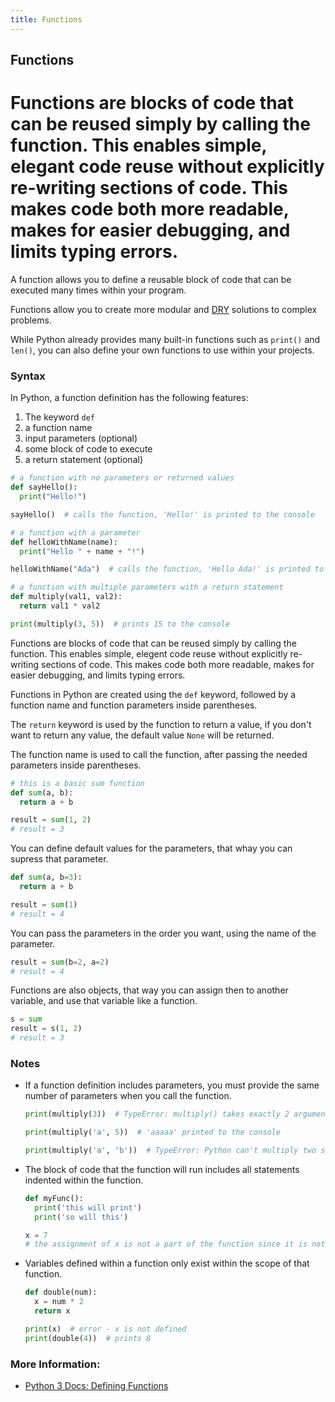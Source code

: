 ```yaml
---
title: Functions
---
```

## Functions


Functions are blocks of code that can be reused simply by calling the function. This enables simple, elegant code reuse without explicitly re-writing sections of code. This makes code both more readable, makes for easier debugging, and limits typing errors. 
=======
A function allows you to define a reusable block of code that can be executed many times within your program. 

Functions allow you to create more modular and [DRY](https://en.wikipedia.org/wiki/Don%27t_repeat_yourself) solutions to complex problems.

While Python already provides many built-in functions such as `print()` and `len()`, you can also define your own functions to use within your projects.

### Syntax

In Python, a function definition has the following features:

1. The keyword `def`
2. a function name
3. input parameters (optional)
4. some block of code to execute
5. a return statement (optional)

```python
# a function with no parameters or returned values
def sayHello():
  print("Hello!")

sayHello()  # calls the function, 'Hello!' is printed to the console

# a function with a parameter
def helloWithName(name):
  print("Hello " + name + "!")

helloWithName("Ada")  # calls the function, 'Hello Ada!' is printed to the console

# a function with multiple parameters with a return statement
def multiply(val1, val2):
  return val1 * val2

print(multiply(3, 5))  # prints 15 to the console
```

Functions are blocks of code that can be reused simply by calling the function. This enables simple, elegent code reuse without explicitly re-writing sections of code. This makes code both more readable, makes for easier debugging, and limits typing errors. 


Functions in Python are created using the `def` keyword, followed by a function name and function parameters inside parentheses.

The `return` keyword is used by the function to return a value, if you don't want to return any value, the default value `None` will be returned. 

The function name is used to call the function, after passing the needed parameters inside parentheses.

```python
# this is a basic sum function
def sum(a, b):
  return a + b

result = sum(1, 2)
# result = 3
```

You can define default values for the parameters, that whay you can supress that parameter.

```python
def sum(a, b=3):
  return a + b

result = sum(1)
# result = 4
```

You can pass the parameters in the order you want, using the name of the parameter.

```python
result = sum(b=2, a=2)
# result = 4
```

Functions are also objects, that way you can assign then to another variable, and use that variable like a function.

```python
s = sum
result = s(1, 2)
# result = 3
```

### Notes

- If a function definition includes parameters, you must provide the same number of parameters when you call the function.

  ```python
  print(multiply(3))  # TypeError: multiply() takes exactly 2 arguments (0 given)

  print(multiply('a', 5))  # 'aaaaa' printed to the console

  print(multiply('a', 'b'))  # TypeError: Python can't multiply two strings
  ```

- The block of code that the function will run includes all statements indented within the function.

  ```python
  def myFunc():
    print('this will print')
    print('so will this')

  x = 7
  # the assignment of x is not a part of the function since it is not indented
  ```

- Variables defined within a function only exist within the scope of that function.

  ```python
  def double(num):
    x = num * 2
    return x

  print(x)  # error - x is not defined
  print(double(4))  # prints 8
  ```

### More Information:
- <a href='https://docs.python.org/3/tutorial/controlflow.html#defining-functions' target='_blank' rel='nofollow'>Python 3 Docs: Defining Functions</a>
